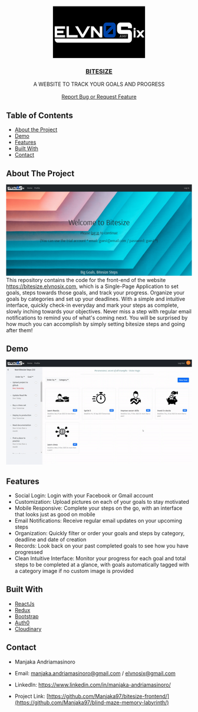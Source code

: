 <!-- PROJECT LOGO -->
<br />
<p align="center">
  <a href="https://github.com/Manjaka97?tab=repositories">
    <img src="images/logo.png" alt="Logo" width="250" height="140">
  </a>

  <h3 align="center"><a href="https://bitesize.elvnosix.com">BITESIZE</a></h3>

  <p align="center">
    A WEBSITE TO TRACK YOUR GOALS AND PROGRESS
    <br />
    <br />
    <a href="https://github.com/Manjaka97/bitesize-frontend/issues">Report Bug or Request Feature</a>
  </p>
</p>



<!-- TABLE OF CONTENTS -->
## Table of Contents

* [About the Project](#about-the-project)
* [Demo](#demo)
* [Features](#features)
* [Built With](#built-with)
* [Contact](#contact)




<!-- ABOUT THE PROJECT -->
## About The Project

![product-screenshot]
This repository contains the code for the front-end of the website https://bitesize.elvnosix.com, which is a Single-Page Application to set goals, steps towards those goals, and track your progress. Organize your goals by categories and set up your deadlines. With a simple and intuitive interface, quickly check-in everyday and mark your steps as complete, slowly inching towards your objectives. Never miss a step with regular email notifications to remind you of what's coming next. You will be surprised by how much you can accomplish by simply setting bitesize steps and going after them!

<!-- DEMO -->
## Demo

![demo]

<!-- FEATURES -->
## Features

* Social Login: Login with your Facebook or Gmail account
* Customization: Upload pictures on each of your goals to stay motivated
* Mobile Responsive: Complete your steps on the go, with an interface that looks just as good on mobile
* Email Notifications: Receive regular email updates on your upcoming steps
* Organization: Quickly filter or order your goals and steps by category, deadline and date of creation
* Records: Look back on your past completed goals to see how you have progressed
* Clean Intuitive Interface: Monitor your progress for each goal and total steps to be completed at a glance, with goals automatically tagged with a category image if no custom image is provided

<!-- TECHNOLOGIES -->
## Built With

* [ReactJs](https://reactjs.org/)
* [Redux](https://react-redux.js.org/)
* [Bootstrap](https://getbootstrap.com/)
* [Auth0](https://auth0.com/)
* [Cloudinary](https://cloudinary.com/)

<!-- CONTACT -->
## Contact

* Manjaka Andriamasinoro 
* Email: manjaka.andriamasinoro@gmail.com / elvnosix@gmail.com
* LinkedIn: https://www.linkedin.com/in/manjaka-andriamasinoro/

* Project Link: [https://github.com/Manjaka97/bitesize-frontend/](https://github.com/Manjaka97/blind-maze-memory-labyrinth/)


<!-- MARKDOWN LINKS & IMAGES -->
[linkedin-url]: https://www.linkedin.com/in/manjaka-andriamasinoro/
[product-screenshot]: images/screenshot.png
[demo]: images/demo.gif